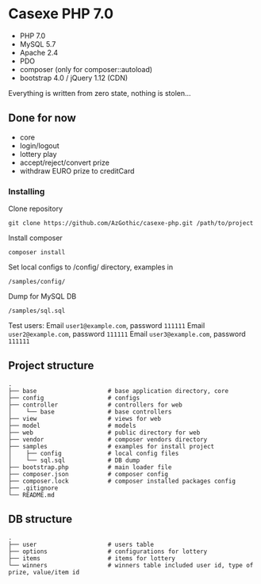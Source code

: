 # Casexe PHP 7.0

- PHP 7.0
- MySQL 5.7
- Apache 2.4
- PDO
- composer (only for composer::autoload)
- bootstrap 4.0 / jQuery 1.12 (CDN)

Everything is written from zero state, nothing is stolen...

## Done for now

- core
- login/logout
- lottery play
- accept/reject/convert prize
- withdraw EURO prize to creditCard

### Installing

Clone repository

```
git clone https://github.com/AzGothic/casexe-php.git /path/to/project
```

Install composer

```
composer install
```

Set local configs to /config/ directory, examples in

```
/samples/config/
```

Dump for MySQL DB

```
/samples/sql.sql
```

Test users:
Email `user1@example.com`, password `111111`
Email `user2@example.com`, password `111111`
Email `user3@example.com`, password `111111`

## Project structure

    .
    ├── base                    # base application directory, core
    ├── config                  # configs
    ├── controller              # controllers for web
    │    └── base               # base controllers
    ├── view                    # views for web
    ├── model                   # models
    ├── web                     # public directory for web
    ├── vendor                  # composer vendors directory
    ├── samples                 # examples for install project
    │    ├── config             # local config files
    │    └── sql.sql            # DB dump
    ├── bootstrap.php           # main loader file
    ├── composer.json           # composer config
    ├── composer.lock           # composer installed packages config
    ├── .gitignore
    └── README.md

## DB structure

    .
    ├── user                    # users table
    ├── options                 # configurations for lottery
    ├── items                   # items for lottery
    └── winners                 # winners table included user id, type of prize, value/item id
